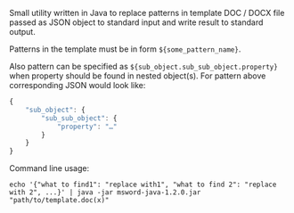 Small utility written in Java to replace patterns in template DOC / DOCX file
passed as JSON object to standard input and write result to standard output.

Patterns in the template must be in form `${some_pattern_name}`.

Also pattern can be specified as `${sub_object.sub_sub_object.property}` when property should be found in nested object(s).
For pattern above corresponding JSON would look like:
```javascript
{
    "sub_object": {
        "sub_sub_object": {
            "property": "…"            
        }
    }
}
```


Command line usage:
```
echo '{"what to find1": "replace with1", "what to find 2": "replace with 2", ...}' | java -jar msword-java-1.2.0.jar "path/to/template.doc(x)"
```
